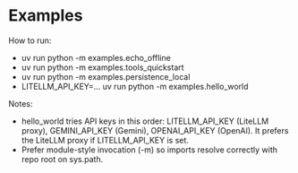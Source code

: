 # Examples

How to run:

- uv run python -m examples.echo_offline
- uv run python -m examples.tools_quickstart
- uv run python -m examples.persistence_local
- LITELLM_API_KEY=... uv run python -m examples.hello_world

Notes:
- hello_world tries API keys in this order: LITELLM_API_KEY (LiteLLM proxy), GEMINI_API_KEY (Gemini), OPENAI_API_KEY (OpenAI). It prefers the LiteLLM proxy if LITELLM_API_KEY is set.
- Prefer module-style invocation (-m) so imports resolve correctly with repo root on sys.path.
